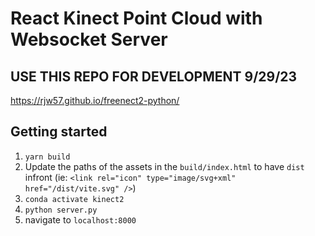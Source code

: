 # React Kinect Point Cloud with Websocket Server

## USE THIS REPO FOR DEVELOPMENT 9/29/23

https://rjw57.github.io/freenect2-python/

## Getting started

1. `yarn build`
2. Update the paths of the assets in the `build/index.html` to have `dist` infront (ie: `<link rel="icon" type="image/svg+xml" href="/dist/vite.svg" />`)
3. `conda activate kinect2`
4. `python server.py`
5. navigate to `localhost:8000`
